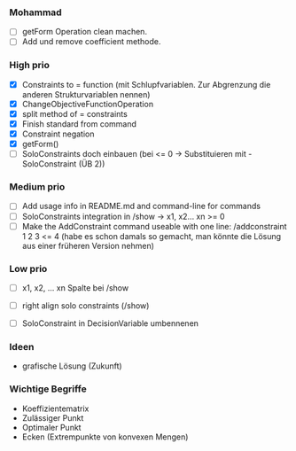### Mohammad
- [ ] getForm Operation clean machen.
- [ ] Add und remove coefficient methode.

### High prio
- [X] Constraints to = function (mit Schlupfvariablen. Zur Abgrenzung die anderen Strukturvariablen nennen)
- [X] ChangeObjectiveFunctionOperation
- [X] split method of = constraints
- [X] Finish standard from command
- [X] Constraint negation
- [X] getForm()
- [ ] SoloConstraints doch einbauen (bei <= 0 -> Substituieren mit -SoloConstraint (ÜB 2))

### Medium prio
- [ ] Add usage info in README.md and command-line for commands
- [ ] SoloConstraints integration in /show -> x1, x2... xn >= 0
- [ ] Make the AddConstraint command useable with one line: /addconstraint 1 2 3 <= 4 (habe es schon damals so gemacht, man könnte die Lösung aus einer früheren Version nehmen)

### Low prio
- [ ] x1, x2, ... xn Spalte bei /show
- [ ] right align solo constraints (/show)
- [ ] SoloConstraint in DecisionVariable umbennenen


### Ideen
- grafische Lösung (Zukunft)


### Wichtige Begriffe
- Koeffizientematrix
- Zulässiger Punkt
- Optimaler Punkt
- Ecken (Extrempunkte von konvexen Mengen)